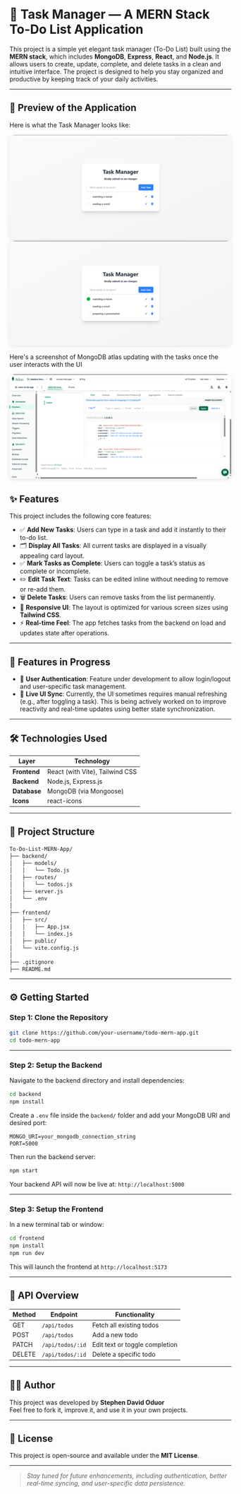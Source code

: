 # 📝 Task Manager — A MERN Stack To-Do List Application

This project is a simple yet elegant task manager (To-Do List) built using the **MERN stack**, which includes **MongoDB**, **Express**, **React**, and **Node.js**. It allows users to create, update, complete, and delete tasks in a clean and intuitive interface. The project is designed to help you stay organized and productive by keeping track of your daily activities.

---

## 📸 Preview of the Application

Here is what the Task Manager looks like:

<img src="./screenshots/task-manager-ui(1).png" alt="Task Manager UI Screenshot" style="max-width: 100%; border-radius: 12px; box-shadow: 0px 2px 10px rgba(0,0,0,0.1);" />

<img src="./screenshots/task-manager-ui.png" alt="Task Manager UI Screenshot" style="max-width: 100%; border-radius: 12px; box-shadow: 0px 2px 10px rgba(0,0,0,0.1);" />

Here's a screenshot of MongoDB atlas updating with the tasks once the user interacts with the UI

<img src="./screenshots/mongodb-atlas.png" alt="Task Manager UI Screenshot" style="max-width: 100%; border-radius: 12px; box-shadow: 0px 2px 10px rgba(0,0,0,0.1);" /> 

## ✨ Features

This project includes the following core features:

- ✅ **Add New Tasks**: Users can type in a task and add it instantly to their to-do list.
- 🗂️ **Display All Tasks**: All current tasks are displayed in a visually appealing card layout.
- ✅ **Mark Tasks as Complete**: Users can toggle a task’s status as complete or incomplete.
- ✏️ **Edit Task Text**: Tasks can be edited inline without needing to remove or re-add them.
- 🗑️ **Delete Tasks**: Users can remove tasks from the list permanently.
- 🧩 **Responsive UI**: The layout is optimized for various screen sizes using **Tailwind CSS**.
- ⚡ **Real-time Feel**: The app fetches tasks from the backend on load and updates state after operations.

---

## 🚧 Features in Progress

- 🔐 **User Authentication**: Feature under development to allow login/logout and user-specific task management.
- 🔄 **Live UI Sync**: Currently, the UI sometimes requires manual refreshing (e.g., after toggling a task). This is being actively worked on to improve reactivity and real-time updates using better state synchronization.

---

## 🛠️ Technologies Used

| Layer        | Technology                   |
|--------------|-------------------------------|
| **Frontend** | React (with Vite), Tailwind CSS |
| **Backend**  | Node.js, Express.js            |
| **Database** | MongoDB (via Mongoose)         |
| **Icons**    | react-icons                    |

---

## 📁 Project Structure

```
To-Do-List-MERN-App/
├── backend/
│   ├── models/
│   │   └── Todo.js
│   ├── routes/
│   │   └── todos.js
│   ├── server.js
│   └── .env
│
├── frontend/
│   ├── src/
│   │   ├── App.jsx
│   │   └── index.js
│   ├── public/
│   └── vite.config.js
│
├── .gitignore
├── README.md
```

---

## ⚙️ Getting Started

### Step 1: Clone the Repository

```bash
git clone https://github.com/your-username/todo-mern-app.git
cd todo-mern-app
```

---

### Step 2: Setup the Backend

Navigate to the backend directory and install dependencies:

```bash
cd backend
npm install
```

Create a `.env` file inside the `backend/` folder and add your MongoDB URI and desired port:

```
MONGO_URI=your_mongodb_connection_string
PORT=5000
```

Then run the backend server:

```bash
npm start
```

Your backend API will now be live at: `http://localhost:5000`

---

### Step 3: Setup the Frontend

In a new terminal tab or window:

```bash
cd frontend
npm install
npm run dev
```

This will launch the frontend at `http://localhost:5173`

---

## 📡 API Overview

| Method | Endpoint         | Functionality                   |
|--------|------------------|----------------------------------|
| GET    | `/api/todos`     | Fetch all existing todos         |
| POST   | `/api/todos`     | Add a new todo                   |
| PATCH  | `/api/todos/:id` | Edit text or toggle completion   |
| DELETE | `/api/todos/:id` | Delete a specific todo           |

---

## 🧑‍💻 Author

This project was developed by **Stephen David Oduor**  
Feel free to fork it, improve it, and use it in your own projects.

---

## 📜 License

This project is open-source and available under the **MIT License**.

---

> _Stay tuned for future enhancements, including authentication, better real-time syncing, and user-specific data persistence._

